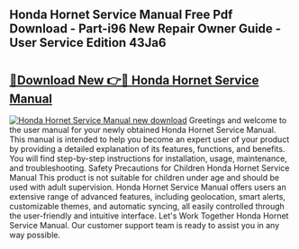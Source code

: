 ## Honda Hornet Service Manual Free Pdf Download - Part-i96 New Repair Owner Guide - User Service Edition 43Ja6

# <h2><a href="http://cf27857.oget.top/?id=Honda+Hornet+Service+Manual">🔗Download New 👉🔴 Honda Hornet Service Manual</a></h2>

[![Honda Hornet Service Manual new download](https://i.imgur.com/5g1atiW.png)](http://cf27857.oget.top/?id=Honda+Hornet+Service+Manual)
Greetings and welcome to the user manual for your newly obtained Honda Hornet Service Manual. This manual is intended to help you become an expert user of your product by providing a detailed explanation of its features, functions, and benefits. You will find step-by-step instructions for installation, usage, maintenance, and troubleshooting. Safety Precautions for Children Honda Hornet Service Manual This product is not suitable for children under age and should be used with adult supervision. Honda Hornet Service Manual offers users an extensive range of advanced features, including geolocation, smart alerts, customizable themes, and automatic syncing, all easily controlled through the user-friendly and intuitive interface. Let's Work Together Honda Hornet Service Manual. Our customer support team is ready to assist you in any way possible.
